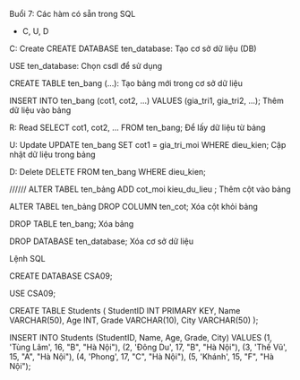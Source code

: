 Buổi 7: Các hàm có sẵn trong SQL
- C, U, D

C: Create
CREATE DATABASE ten_database: Tạo cơ sở dữ liệu (DB)

USE ten_database: Chọn csdl để sử dụng

CREATE TABLE ten_bang (...): Tạo bảng mới trong cơ sở dữ liệu

INSERT INTO ten_bang (cot1, cot2, ...) VALUES (gia_tri1, gia_tri2, ...); Thêm dữ liệu vào bảng

R: Read
SELECT cot1, cot2, ... FROM ten_bang; Để lấy dữ liệu từ bảng

U: Update
UPDATE ten_bang SET cot1 = gia_tri_moi WHERE dieu_kien; Cập nhật dữ liệu trong bảng

D: Delete
DELETE FROM ten_bang WHERE dieu_kien;

//////
ALTER TABEL ten_bảng ADD cot_moi kieu_du_lieu ; Thêm cột vào bảng

ALTER TABEL ten_bảng DROP COLUMN ten_cot; Xóa cột khỏi bảng

DROP TABLE ten_bang; Xóa bảng

DROP DATABASE ten_database; Xóa cơ sở dữ liệu





Lệnh SQL 

CREATE DATABASE CSA09;

USE CSA09;

CREATE TABLE Students (
	StudentID INT PRIMARY KEY,
	Name VARCHAR(50),
    Age INT, 
    Grade VARCHAR(10),
    City VARCHAR(50)
);

INSERT INTO Students (StudentID, Name, Age, Grade, City)
VALUES
(1, 'Tùng Lâm', 16, "B", "Hà Nội"),
(2, 'Đông Du', 17, "B", "Hà Nội"),
(3, 'Thế Vũ', 15, "A", "Hà Nội"),
(4, 'Phong', 17, "C", "Hà Nội"),
(5, 'Khánh', 15, "F", "Hà Nội");
